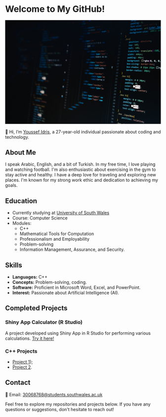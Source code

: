 # Welcome to My GitHub!
![My Photo](pexels-neo-2653362.jpg)

👋 Hi, I’m [Youssef Idris](https://github.com/Youssefidris), a 27-year-old individual passionate about coding and technology.

## About Me
I speak Arabic, English, and a bit of Turkish. In my free time, I love playing and watching football. I'm also enthusiastic about exercising in the gym to stay active and healthy. I have a deep love for traveling and exploring new places. I'm known for my strong work ethic and dedication to achieving my goals.

## Education
- Currently studying at [University of South Wales](https://www.southwales.ac.uk/)
- Course: Computer Science
- Modules:
  - C++
  - Mathematical Tools for Computation
  - Professionalism and Employability
  - Problem-solving
  - Information Management, Assurance, and Security.

## Skills
- **Languages:** C++
- **Concepts:** Problem-solving, coding.
- **Software:** Proficient in Microsoft Word, Excel, and PowerPoint.
- **Interest:** Passionate about Artificial Intelligence (AI).

## Completed Projects
### Shiny App Calculator (R Studio)
A project developed using Shiny App in R Studio for performing various calculations. [Try it here!](https://eldiablo97.shinyapps.io/30068768MyApp/)

### C++ Projects
- [Project 1](https://github.com/Programming2023-24/c-programming-group2-Youssefidris/blob/1f3d58f2728b692e3d29de013c65a7794f1fc059/Joe's%20Pizza.cpp));
- [Project 2](https://github.com/Programming2023-24/c-programming-group2-Youssefidris/blob/58cabe75fe3972481dfb92a99391e8dae12c571d/lettershape2.cpp).

## Contact
📧 Email: 30068768@students.southwales.ac.uk

Feel free to explore my repositories and projects below. If you have any questions or suggestions, don't hesitate to reach out!

